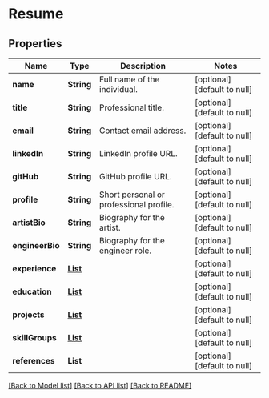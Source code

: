 # Resume
## Properties

| Name | Type | Description | Notes |
|------------ | ------------- | ------------- | -------------|
| **name** | **String** | Full name of the individual. | [optional] [default to null] |
| **title** | **String** | Professional title. | [optional] [default to null] |
| **email** | **String** | Contact email address. | [optional] [default to null] |
| **linkedIn** | **String** | LinkedIn profile URL. | [optional] [default to null] |
| **gitHub** | **String** | GitHub profile URL. | [optional] [default to null] |
| **profile** | **String** | Short personal or professional profile. | [optional] [default to null] |
| **artistBio** | **String** | Biography for the artist. | [optional] [default to null] |
| **engineerBio** | **String** | Biography for the engineer role. | [optional] [default to null] |
| **experience** | [**List**](ExperienceEntry.md) |  | [optional] [default to null] |
| **education** | [**List**](EducationEntry.md) |  | [optional] [default to null] |
| **projects** | [**List**](ProjectEntry.md) |  | [optional] [default to null] |
| **skillGroups** | [**List**](SkillCategory.md) |  | [optional] [default to null] |
| **references** | **List** |  | [optional] [default to null] |

[[Back to Model list]](../README.md#documentation-for-models) [[Back to API list]](../README.md#documentation-for-api-endpoints) [[Back to README]](../README.md)

